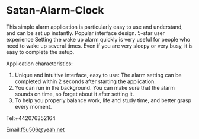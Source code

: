 # Satan-Alarm-Clock

This simple alarm application is particularly easy to use and understand, and can be set up instantly. Popular interface design. 5-star user experience
Setting the wake up alarm quickly is very useful for people who need to wake up several times.
Even if you are very sleepy or very busy, it is easy to complete the setup.

Application characteristics:
1. Unique and intuitive interface, easy to use: The alarm setting can be completed within 2 seconds after starting the application.
2. You can run in the background. You can make sure that the alarm sounds on time, so forget about it after setting it.
3. To help you properly balance work, life and study time, and better grasp every moment.

Tel:+442076352164

Email:f5u506@yeah.net

